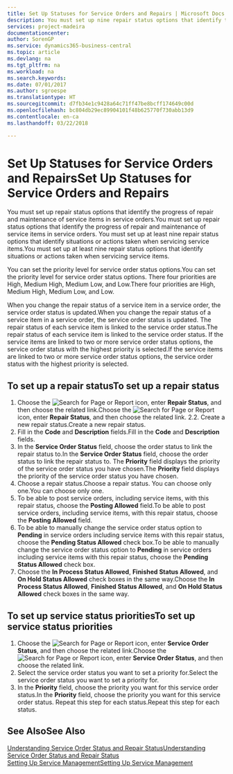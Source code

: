 ```yaml
---
title: Set Up Statuses for Service Orders and Repairs | Microsoft Docs
description: You must set up nine repair status options that identify the progress of repair and maintenance of service items in service orders.
services: project-madeira
documentationcenter: 
author: SorenGP
ms.service: dynamics365-business-central
ms.topic: article
ms.devlang: na
ms.tgt_pltfrm: na
ms.workload: na
ms.search.keywords: 
ms.date: 07/01/2017
ms.author: sgroespe
ms.translationtype: HT
ms.sourcegitcommit: d7fb34e1c9428a64c71ff47be8bcff174649c00d
ms.openlocfilehash: bc804db29ec89904101f48b625770f730abb13d9
ms.contentlocale: en-ca
ms.lasthandoff: 03/22/2018

---
```

# <a name="set-up-statuses-for-service-orders-and-repairs"></a><span data-ttu-id="cead8-103">Set Up Statuses for Service Orders and Repairs</span><span class="sxs-lookup"><span data-stu-id="cead8-103">Set Up Statuses for Service Orders and Repairs</span></span>
<span data-ttu-id="cead8-104">You must set up repair status options that identify the progress of repair and maintenance of service items in service orders.</span><span class="sxs-lookup"><span data-stu-id="cead8-104">You must set up repair status options that identify the progress of repair and maintenance of service items in service orders.</span></span> <span data-ttu-id="cead8-105">You must set up at least nine repair status options that identify situations or actions taken when servicing service items.</span><span class="sxs-lookup"><span data-stu-id="cead8-105">You must set up at least nine repair status options that identify situations or actions taken when servicing service items.</span></span>  

<span data-ttu-id="cead8-106">You can set the priority level for service order status options.</span><span class="sxs-lookup"><span data-stu-id="cead8-106">You can set the priority level for service order status options.</span></span> <span data-ttu-id="cead8-107">There four priorities are High, Medium High, Medium Low, and Low.</span><span class="sxs-lookup"><span data-stu-id="cead8-107">There four priorities are High, Medium High, Medium Low, and Low.</span></span>  
  
<span data-ttu-id="cead8-108">When you change the repair status of a service item in a service order, the service order status is updated.</span><span class="sxs-lookup"><span data-stu-id="cead8-108">When you change the repair status of a service item in a service order, the service order status is updated.</span></span> <span data-ttu-id="cead8-109">The repair status of each service item is linked to the service order status.</span><span class="sxs-lookup"><span data-stu-id="cead8-109">The repair status of each service item is linked to the service order status.</span></span> <span data-ttu-id="cead8-110">If the service items are linked to two or more service order status options, the service order status with the highest priority is selected.</span><span class="sxs-lookup"><span data-stu-id="cead8-110">If the service items are linked to two or more service order status options, the service order status with the highest priority is selected.</span></span>  

## <a name="to-set-up-a-repair-status"></a><span data-ttu-id="cead8-111">To set up a repair status</span><span class="sxs-lookup"><span data-stu-id="cead8-111">To set up a repair status</span></span>  
1. <span data-ttu-id="cead8-112">Choose the ![Search for Page or Report](media/ui-search/search_small.png "Search for Page or Report icon") icon, enter **Repair Status**, and then choose the related link.</span><span class="sxs-lookup"><span data-stu-id="cead8-112">Choose the ![Search for Page or Report](media/ui-search/search_small.png "Search for Page or Report icon") icon, enter **Repair Status**, and then choose the related link.</span></span> <span data-ttu-id="cead8-113">2.</span><span class="sxs-lookup"><span data-stu-id="cead8-113">2.</span></span> <span data-ttu-id="cead8-114">Create a new repair status.</span><span class="sxs-lookup"><span data-stu-id="cead8-114">Create a new repair status.</span></span>  
3. <span data-ttu-id="cead8-115">Fill in the **Code** and **Description** fields.</span><span class="sxs-lookup"><span data-stu-id="cead8-115">Fill in the **Code** and **Description** fields.</span></span>  
4. <span data-ttu-id="cead8-116">In the **Service Order Status** field, choose the order status to link the repair status to.</span><span class="sxs-lookup"><span data-stu-id="cead8-116">In the **Service Order Status** field, choose the order status to link the repair status to.</span></span> <span data-ttu-id="cead8-117">The **Priority** field displays the priority of the service order status you have chosen.</span><span class="sxs-lookup"><span data-stu-id="cead8-117">The **Priority** field displays the priority of the service order status you have chosen.</span></span>  
5. <span data-ttu-id="cead8-118">Choose a repair status.</span><span class="sxs-lookup"><span data-stu-id="cead8-118">Choose a repair status.</span></span> <span data-ttu-id="cead8-119">You can choose only one.</span><span class="sxs-lookup"><span data-stu-id="cead8-119">You can choose only one.</span></span>  
6. <span data-ttu-id="cead8-120">To be able to post service orders, including service items, with this repair status, choose the **Posting Allowed** field.</span><span class="sxs-lookup"><span data-stu-id="cead8-120">To be able to post service orders, including service items, with this repair status, choose the **Posting Allowed** field.</span></span>  
7. <span data-ttu-id="cead8-121">To be able to manually change the service order status option to **Pending** in service orders including service items with this repair status, choose the **Pending Status Allowed** check box.</span><span class="sxs-lookup"><span data-stu-id="cead8-121">To be able to manually change the service order status option to **Pending** in service orders including service items with this repair status, choose the **Pending Status Allowed** check box.</span></span>  
8. <span data-ttu-id="cead8-122">Choose the **In Process Status Allowed**, **Finished Status Allowed**, and **On Hold Status Allowed** check boxes in the same way.</span><span class="sxs-lookup"><span data-stu-id="cead8-122">Choose the **In Process Status Allowed**, **Finished Status Allowed**, and **On Hold Status Allowed** check boxes in the same way.</span></span>
  
## <a name="to-set-up-service-status-priorities"></a><span data-ttu-id="cead8-123">To set up service status priorities</span><span class="sxs-lookup"><span data-stu-id="cead8-123">To set up service status priorities</span></span>  
1. <span data-ttu-id="cead8-124">Choose the ![Search for Page or Report](media/ui-search/search_small.png "Search for Page or Report icon") icon, enter **Service Order Status**, and then choose the related link.</span><span class="sxs-lookup"><span data-stu-id="cead8-124">Choose the ![Search for Page or Report](media/ui-search/search_small.png "Search for Page or Report icon") icon, enter **Service Order Status**, and then choose the related link.</span></span>  
2. <span data-ttu-id="cead8-125">Select the service order status you want to set a priority for.</span><span class="sxs-lookup"><span data-stu-id="cead8-125">Select the service order status you want to set a priority for.</span></span>  
3. <span data-ttu-id="cead8-126">In the **Priority** field, choose the priority you want for this service order status.</span><span class="sxs-lookup"><span data-stu-id="cead8-126">In the **Priority** field, choose the priority you want for this service order status.</span></span> <span data-ttu-id="cead8-127">Repeat this step for each status.</span><span class="sxs-lookup"><span data-stu-id="cead8-127">Repeat this step for each status.</span></span>  
  
## <a name="see-also"></a><span data-ttu-id="cead8-128">See Also</span><span class="sxs-lookup"><span data-stu-id="cead8-128">See Also</span></span>  
[<span data-ttu-id="cead8-129">Understanding Service Order Status and Repair Status</span><span class="sxs-lookup"><span data-stu-id="cead8-129">Understanding Service Order Status and Repair Status</span></span>]()  
[<span data-ttu-id="cead8-130">Setting Up Service Management</span><span class="sxs-lookup"><span data-stu-id="cead8-130">Setting Up Service Management</span></span>](service-setup-service.md)  

